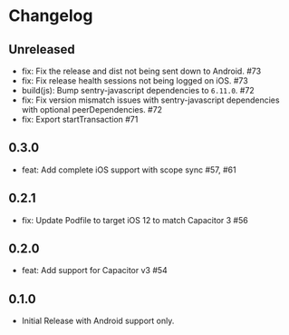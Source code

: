 # Changelog

## Unreleased

- fix: Fix the release and dist not being sent down to Android. #73
- fix: Fix release health sessions not being logged on iOS. #73
- build(js): Bump sentry-javascript dependencies to `6.11.0`. #72
- fix: Fix version mismatch issues with sentry-javascript dependencies with optional peerDependencies. #72
- fix: Export startTransaction #71

## 0.3.0

- feat: Add complete iOS support with scope sync #57, #61

## 0.2.1

- fix: Update Podfile to target iOS 12 to match Capacitor 3 #56

## 0.2.0

- feat: Add support for Capacitor v3 #54

## 0.1.0

- Initial Release with Android support only.
